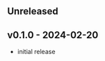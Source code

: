 <a name="unreleased"></a>
## Unreleased

<a name="v0.1.0"></a>
## v0.1.0 - 2024-02-20

 - initial release
